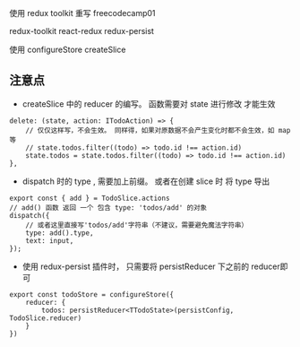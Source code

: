 使用 redux toolkit 重写 freecodecamp01

redux-toolkit react-redux redux-persist

使用 configureStore createSlice

## 注意点

- createSlice 中的 reducer 的编写。 函数需要对 state 进行修改 才能生效

```
delete: (state, action: ITodoAction) => {
    // 仅仅这样写，不会生效。 同样得，如果对原数据不会产生变化时都不会生效，如 map 等
    // state.todos.filter((todo) => todo.id !== action.id)
    state.todos = state.todos.filter((todo) => todo.id !== action.id)
},
```

- dispatch 时的 type , 需要加上前缀。 或者在创建 slice 时 将 type 导出

```
export const { add } = TodoSlice.actions
// add() 函数 返回 一个 包含 type: 'todos/add' 的对象
dispatch({
    // 或者这里直接写'todos/add'字符串（不建议，需要避免魔法字符串）
    type: add().type,
    text: input,
});
```

- 使用 redux-persist 插件时， 只需要将 persistReducer 下之前的 reducer即可

```
export const todoStore = configureStore({
    reducer: {
        todos: persistReducer<TTodoState>(persistConfig, TodoSlice.reducer)
    }
})
```
